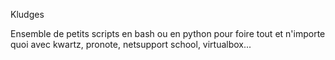 Kludges

Ensemble de petits scripts en bash ou en python pour foire tout et n'importe quoi avec kwartz, pronote, netsupport school, virtualbox...

